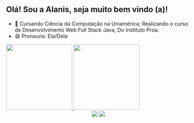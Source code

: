 ## Olá! Sou a Alanis, seja muito bem vindo (a)!

- 🌱 Cursando Ciência da Computação na Uniamérica; Realizando o curso de Desenvolvimento Web Full Stack Java, Do Instituto Proa.
- 😄 Pronouns: Ela/Dela

<div>
  <a href="https://github.com/lanisz">
  <img height="180em" src="https://github-readme-stats.vercel.app/api?username=lanisz&show_icons=true&theme=panda&include_all_commits=true&count_private=true"/>
  <img height="180em" src="https://github-readme-stats.vercel.app/api/top-langs/?username=lanisz&layout=compact&langs_count=7&theme=panda">
</div>
  <div align="center">
  <a href = "mailto:alanisaraujocosta@gmail.com"><img src="https://img.shields.io/badge/-Gmail-%23333?style=for-the-badge&logo=gmail&logoColor=white" target="_blank"></a>
  <a href="https://www.linkedin.com/in/alanis-araujo" target="_blank"><img src="https://img.shields.io/badge/-LinkedIn-%230077B5?style=for-the-badge&logo=linkedin&logoColor=white" target="_blank"></a> 
</div>
